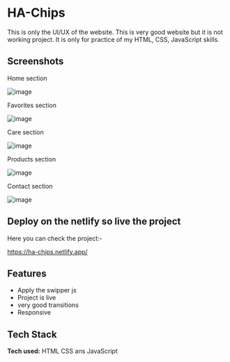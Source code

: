 
# HA-Chips

This is only the UI/UX of the website. This is very good website but it is not working project. It is only for practice of my HTML, CSS, JavaScript skills.




## Screenshots

Home section

![image](https://github.com/HaVardhanVerma/HA-CHIPS/assets/152283350/d0af6e06-7ec4-4b27-ac42-9bcb1330680f)

Favorites section

![image](https://github.com/HaVardhanVerma/HA-CHIPS/assets/152283350/340330bd-4f42-4fa8-9cd3-cac65a087b37)

Care section

![image](https://github.com/HaVardhanVerma/HA-CHIPS/assets/152283350/9b472351-8acb-4ab0-ab03-850550b95c35)

Products section

![image](https://github.com/HaVardhanVerma/HA-CHIPS/assets/152283350/f3205d17-9042-4f78-9b5e-6e1c8138eeb2)

Contact section

![image](https://github.com/HaVardhanVerma/HA-CHIPS/assets/152283350/21b56ed9-f183-4f88-a1e6-0cf48ed9339d)
## Deploy on the netlify so live the project

Here you can check the project:-

https://ha-chips.netlify.app/


## Features

- Apply the swipper js
- Project is live
- very good transitions
- Responsive


## Tech Stack

**Tech used:** HTML CSS ans JavaScript

